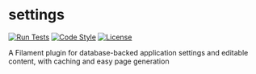 # settings

[![Run Tests](https://github.com/nhwin304/settings/actions/workflows/tests.yaml/badge.svg)](https://github.com/nhwin304/settings/actions/workflows/tests.yaml)
[![Code Style](https://github.com/nhwin304/settings/actions/workflows/code-style.yml/badge.svg)](https://github.com/nhwin304/settings/actions/workflows/code-style.yml)
[![License](https://img.shields.io/badge/license-MIT-green.svg)](https://opensource.org/licenses/MIT)

A Filament plugin for database-backed application settings and editable content, with caching and easy page generation
